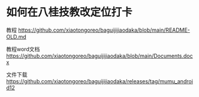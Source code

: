 # 如何在八桂技教改定位打卡

教程
https://github.com/xiaotongoreo/baguijijiaodaka/blob/main/README-OLD.md

教程word文档
https://github.com/xiaotongoreo/baguijijiaodaka/blob/main/Documents.docx

文件下载
https://github.com/xiaotongoreo/baguijijiaodaka/releases/tag/mumu_android12
